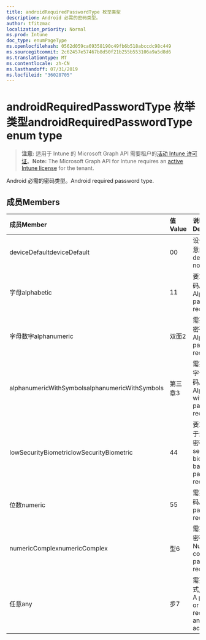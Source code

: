 ```yaml
---
title: androidRequiredPasswordType 枚举类型
description: Android 必需的密码类型。
author: tfitzmac
localization_priority: Normal
ms.prod: Intune
doc_type: enumPageType
ms.openlocfilehash: 0562d059ca69358190c49fb6b518abccdc98c449
ms.sourcegitcommit: 2c62457e57467b8d50f21b255b553106a9a5d8d6
ms.translationtype: MT
ms.contentlocale: zh-CN
ms.lasthandoff: 07/31/2019
ms.locfileid: "36028705"
---
```

# <a name="androidrequiredpasswordtype-enum-type"></a><span data-ttu-id="d9c86-103">androidRequiredPasswordType 枚举类型</span><span class="sxs-lookup"><span data-stu-id="d9c86-103">androidRequiredPasswordType enum type</span></span>

> <span data-ttu-id="d9c86-104">**注意:** 适用于 Intune 的 Microsoft Graph API 需要租户的[活动 Intune 许可证](https://go.microsoft.com/fwlink/?linkid=839381)。</span><span class="sxs-lookup"><span data-stu-id="d9c86-104">**Note:** The Microsoft Graph API for Intune requires an [active Intune license](https://go.microsoft.com/fwlink/?linkid=839381) for the tenant.</span></span>

<span data-ttu-id="d9c86-105">Android 必需的密码类型。</span><span class="sxs-lookup"><span data-stu-id="d9c86-105">Android required password type.</span></span>

## <a name="members"></a><span data-ttu-id="d9c86-106">成员</span><span class="sxs-lookup"><span data-stu-id="d9c86-106">Members</span></span>
|<span data-ttu-id="d9c86-107">成员</span><span class="sxs-lookup"><span data-stu-id="d9c86-107">Member</span></span>|<span data-ttu-id="d9c86-108">值</span><span class="sxs-lookup"><span data-stu-id="d9c86-108">Value</span></span>|<span data-ttu-id="d9c86-109">说明</span><span class="sxs-lookup"><span data-stu-id="d9c86-109">Description</span></span>|
|:---|:---|:---|
|<span data-ttu-id="d9c86-110">deviceDefault</span><span class="sxs-lookup"><span data-stu-id="d9c86-110">deviceDefault</span></span>|<span data-ttu-id="d9c86-111">0</span><span class="sxs-lookup"><span data-stu-id="d9c86-111">0</span></span>|<span data-ttu-id="d9c86-112">设备默认值, 无意向。</span><span class="sxs-lookup"><span data-stu-id="d9c86-112">Device default value, no intent.</span></span>|
|<span data-ttu-id="d9c86-113">字母</span><span class="sxs-lookup"><span data-stu-id="d9c86-113">alphabetic</span></span>|<span data-ttu-id="d9c86-114">1</span><span class="sxs-lookup"><span data-stu-id="d9c86-114">1</span></span>|<span data-ttu-id="d9c86-115">要求字母密码。</span><span class="sxs-lookup"><span data-stu-id="d9c86-115">Alphabetic password required.</span></span>|
|<span data-ttu-id="d9c86-116">字母数字</span><span class="sxs-lookup"><span data-stu-id="d9c86-116">alphanumeric</span></span>|<span data-ttu-id="d9c86-117">双面</span><span class="sxs-lookup"><span data-stu-id="d9c86-117">2</span></span>|<span data-ttu-id="d9c86-118">需要字母数字密码。</span><span class="sxs-lookup"><span data-stu-id="d9c86-118">Alphanumeric password required.</span></span>|
|<span data-ttu-id="d9c86-119">alphanumericWithSymbols</span><span class="sxs-lookup"><span data-stu-id="d9c86-119">alphanumericWithSymbols</span></span>|<span data-ttu-id="d9c86-120">第三章</span><span class="sxs-lookup"><span data-stu-id="d9c86-120">3</span></span>|<span data-ttu-id="d9c86-121">需要带符号的字母数字密码。</span><span class="sxs-lookup"><span data-stu-id="d9c86-121">Alphanumeric with symbols password required.</span></span>|
|<span data-ttu-id="d9c86-122">lowSecurityBiometric</span><span class="sxs-lookup"><span data-stu-id="d9c86-122">lowSecurityBiometric</span></span>|<span data-ttu-id="d9c86-123">4</span><span class="sxs-lookup"><span data-stu-id="d9c86-123">4</span></span>|<span data-ttu-id="d9c86-124">要求低安全基于生物特征的密码。</span><span class="sxs-lookup"><span data-stu-id="d9c86-124">Low security biometrics based password required.</span></span>|
|<span data-ttu-id="d9c86-125">位数</span><span class="sxs-lookup"><span data-stu-id="d9c86-125">numeric</span></span>|<span data-ttu-id="d9c86-126">5</span><span class="sxs-lookup"><span data-stu-id="d9c86-126">5</span></span>|<span data-ttu-id="d9c86-127">需要数字密码。</span><span class="sxs-lookup"><span data-stu-id="d9c86-127">Numeric password required.</span></span>|
|<span data-ttu-id="d9c86-128">numericComplex</span><span class="sxs-lookup"><span data-stu-id="d9c86-128">numericComplex</span></span>|<span data-ttu-id="d9c86-129">型</span><span class="sxs-lookup"><span data-stu-id="d9c86-129">6</span></span>|<span data-ttu-id="d9c86-130">需要数字复杂密码。</span><span class="sxs-lookup"><span data-stu-id="d9c86-130">Numeric complex password required.</span></span>|
|<span data-ttu-id="d9c86-131">任意</span><span class="sxs-lookup"><span data-stu-id="d9c86-131">any</span></span>|<span data-ttu-id="d9c86-132">步</span><span class="sxs-lookup"><span data-stu-id="d9c86-132">7</span></span>|<span data-ttu-id="d9c86-133">需要密码或模式, 可以接受。</span><span class="sxs-lookup"><span data-stu-id="d9c86-133">A password or pattern is required, and any is acceptable.</span></span>|



